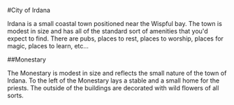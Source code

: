 #City of Irdana

Irdana is a small coastal town positioned near the Wispful bay. The town is modest
in size and has all of the standard sort of amenities that you'd expect to find. There
are pubs, places to rest, places to worship, places for magic, places to learn, etc...

##Monestary

The Monestary is modest in size and reflects the small nature of the town of Irdana. 
To the left of the Monestary lays a stable and a small home for the priests. The outside
of the buildings are decorated with wild flowers of all sorts.